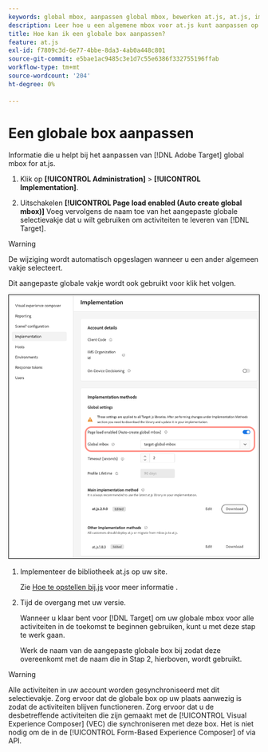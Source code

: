 ```yaml
---
keywords: global mbox, aanpassen global mbox, bewerken at.js, at.js, implementeren at.js
description: Leer hoe u een algemene mbox voor at.js kunt aanpassen op het tabblad [!UICONTROL Administration]-[!UICONTROL Implementation] pagina in [!DNL Adobe Target].
title: Hoe kan ik een globale box aanpassen?
feature: at.js
exl-id: f7809c3d-6e77-4bbe-8da3-4ab0a448c801
source-git-commit: e5bae1ac9485c3e1d7c55e6386f332755196ffab
workflow-type: tm+mt
source-wordcount: '204'
ht-degree: 0%

---
```


# Een globale box aanpassen

Informatie die u helpt bij het aanpassen van [!DNL Adobe Target] global mbox for at.js.

1. Klik op **[!UICONTROL Administration]** > **[!UICONTROL Implementation]**.

1. Uitschakelen **[!UICONTROL Page load enabled (Auto create global mbox)]** Voeg vervolgens de naam toe van het aangepaste globale selectievakje dat u wilt gebruiken om activiteiten te leveren van [!DNL Target].

>[!WARNING]
>
>De wijziging wordt automatisch opgeslagen wanneer u een ander algemeen vakje selecteert.

Dit aangepaste globale vakje wordt ook gebruikt voor klik het volgen.

![custom-global-mbox](../../assets/custom-global-mbox.png)

1. Implementeer de bibliotheek at.js op uw site.

   Zie [Hoe te opstellen bij.js](/help/dev/implement/client-side/atjs/how-to-deployatjs/how-to-deployatjs.md) voor meer informatie .

1. Tijd de overgang met uw versie.

   Wanneer u klaar bent voor [!DNL Target] om uw globale mbox voor alle activiteiten in de toekomst te beginnen gebruiken, kunt u met deze stap te werk gaan.

   Werk de naam van de aangepaste globale box bij zodat deze overeenkomt met de naam die in Stap 2, hierboven, wordt gebruikt.


>[!WARNING]
>
>Alle activiteiten in uw account worden gesynchroniseerd met dit selectievakje. Zorg ervoor dat de globale box op uw plaats aanwezig is zodat de activiteiten blijven functioneren. Zorg ervoor dat u de desbetreffende activiteiten die zijn gemaakt met de [!UICONTROL Visual Experience Composer] (VEC) die synchroniseren met deze box. Het is niet nodig om de in de [!UICONTROL Form-Based Experience Composer] of via API.
